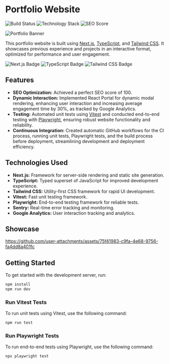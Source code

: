 # Portfolio Website

![Build Status](https://img.shields.io/github/actions/workflow/status/moSaeed15/my-portfolio/test.yml)
![Technology Stack](https://img.shields.io/badge/Technology-Next.js%2C%20TypeScript%2C%20Tailwind%20CSS-blue?style=flat-square)
![SEO Score](https://img.shields.io/badge/SEO%20Score-100%25-green?style=flat-square)


![Portfolio Banner](https://github.com/user-attachments/assets/d84e091c-2910-46e4-8461-ae9b1a350527)

This portfolio website is built using [Next.js](https://nextjs.org/), [TypeScript](https://www.typescriptlang.org/), and [Tailwind CSS](https://tailwindcss.com/). It showcases previous experience and projects in an interactive format, optimized for performance and user engagement.

![Next.js Badge](https://img.shields.io/badge/Next.js-000000?style=for-the-badge&logo=next.js&logoColor=white)
![TypeScript Badge](https://img.shields.io/badge/TypeScript-007ACC?style=for-the-badge&logo=typescript&logoColor=white)
![Tailwind CSS Badge](https://img.shields.io/badge/Tailwind%20CSS-06B6D4?style=for-the-badge&logo=tailwindcss&logoColor=white)

## Features

- **SEO Optimization:** Achieved a perfect SEO score of 100.
- **Dynamic Interaction:** Implemented React Portal for dynamic modal rendering, enhancing user interaction and increasing average engagement time by 30%, as tracked by Google Analytics.
- **Testing:** Automated unit tests using [Vitest](https://vitest.dev/) and conducted end-to-end testing with [Playwright](https://playwright.dev/), ensuring robust website functionality and reliability.
- **Continuous Integration:** Created automatic GitHub workflows for the CI process, running unit tests, Playwright tests, and the build process before deployment, streamlining development and deployment efficiency.

## Technologies Used

- **Next.js:** Framework for server-side rendering and static site generation.
- **TypeScript:** Typed superset of JavaScript for improved development experience.
- **Tailwind CSS:** Utility-first CSS framework for rapid UI development.
- **Vitest:** Fast unit testing framework.
- **Playwright:** End-to-end testing framework for reliable tests.
- **Sentry:** Real-time error tracking and monitoring.
- **Google Analytics:** User interaction tracking and analytics.

## Showcase



https://github.com/user-attachments/assets/75f41983-c9fa-4e68-9756-fa4dd8a401fc



## Getting Started

To get started with the development server, run:

```bash
npm install
npm run dev

```

### Run Vitest Tests

To run unit tests using Vitest, use the following command:


```bash
npm run test
```

### Run Playwright Tests
To run end-to-end tests using Playwright, use the following command:

```bash
npx playwright test
```


